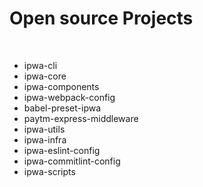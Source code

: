 # Open source Projects

&nbsp;

- ipwa-cli
- ipwa-core
- ipwa-components
- ipwa-webpack-config
- babel-preset-ipwa
- paytm-express-middleware
- ipwa-utils
- ipwa-infra
- ipwa-eslint-config
- ipwa-commitlint-config
- ipwa-scripts
